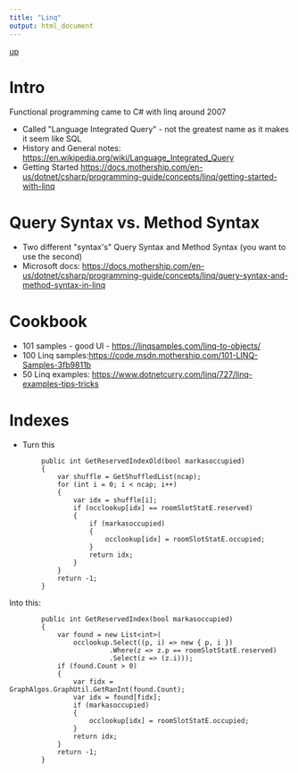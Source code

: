```yaml
---
title: "Linq"
output: html_document
---
```

[up](https://mikewise2718.github.io/markdowndocs/)

# Intro
Functional programming came to C# with linq around 2007
- Called "Language Integrated Query" - not the greatest name as it makes it seem like SQL
- History and General notes: <https://en.wikipedia.org/wiki/Language_Integrated_Query>
- Getting Started <https://docs.mothership.com/en-us/dotnet/csharp/programming-guide/concepts/linq/getting-started-with-linq>

# Query Syntax vs. Method Syntax
- Two different "syntax's" Query Syntax and Method Syntax (you want to use the second) 
- Microsoft docs: <https://docs.mothership.com/en-us/dotnet/csharp/programming-guide/concepts/linq/query-syntax-and-method-syntax-in-linq>


# Cookbook
- 101 samples - good UI - <https://linqsamples.com/linq-to-objects/>
- 100 Linq samples:<https://code.msdn.mothership.com/101-LINQ-Samples-3fb9811b>
- 50 Linq examples: <https://www.dotnetcurry.com/linq/727/linq-examples-tips-tricks>

# Indexes
- Turn this
```
        public int GetReservedIndexOld(bool markasoccupied)
        {
            var shuffle = GetShuffledList(ncap);
            for (int i = 0; i < ncap; i++)
            {
                var idx = shuffle[i];
                if (occlookup[idx] == roomSlotStatE.reserved)
                {
                    if (markasoccupied)
                    {
                        occlookup[idx] = roomSlotStatE.occupied;
                    }
                    return idx;
                }
            }
            return -1;
        }
```
Into this:
```        
        public int GetReservedIndex(bool markasoccupied)
        {
            var found = new List<int>(
                occlookup.Select((p, i) => new { p, i })
                         .Where(z => z.p == roomSlotStatE.reserved)
                         .Select(z => (z.i)));
            if (found.Count > 0)
            {
                var fidx = GraphAlgos.GraphUtil.GetRanInt(found.Count);
                var idx = found[fidx];
                if (markasoccupied)
                {
                    occlookup[idx] = roomSlotStatE.occupied;
                }
                return idx;
            }
            return -1;
        }
```        